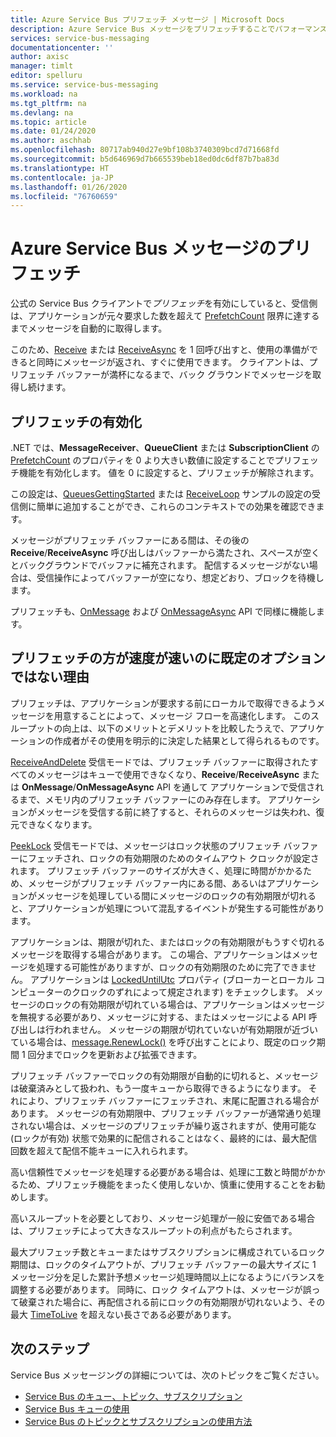 ```yaml
---
title: Azure Service Bus プリフェッチ メッセージ | Microsoft Docs
description: Azure Service Bus メッセージをプリフェッチすることでパフォーマンスを向上します。 メッセージは、アプリケーションが要求する前に、ローカルですぐに取得できるようになっています。
services: service-bus-messaging
documentationcenter: ''
author: axisc
manager: timlt
editor: spelluru
ms.service: service-bus-messaging
ms.workload: na
ms.tgt_pltfrm: na
ms.devlang: na
ms.topic: article
ms.date: 01/24/2020
ms.author: aschhab
ms.openlocfilehash: 80717ab940d27e9bf108b3740309bcd7d71668fd
ms.sourcegitcommit: b5d646969d7b665539beb18ed0dc6df87b7ba83d
ms.translationtype: HT
ms.contentlocale: ja-JP
ms.lasthandoff: 01/26/2020
ms.locfileid: "76760659"
---
```

# <a name="prefetch-azure-service-bus-messages"></a>Azure Service Bus メッセージのプリフェッチ

公式の Service Bus クライアントで*プリフェッチ*を有効にしていると、受信側は、アプリケーションが元々要求した数を超えて [PrefetchCount](/dotnet/api/microsoft.azure.servicebus.queueclient.prefetchcount#Microsoft_Azure_ServiceBus_QueueClient_PrefetchCount) 限界に達するまでメッセージを自動的に取得します。

このため、[Receive](/dotnet/api/microsoft.servicebus.messaging.queueclient.receive) または [ReceiveAsync](/dotnet/api/microsoft.azure.servicebus.core.messagereceiver.receiveasync) を 1 回呼び出すと、使用の準備ができると同時にメッセージが返され、すぐに使用できます。 クライアントは、プリフェッチ バッファーが満杯になるまで、バック グラウンドでメッセージを取得し続けます。

## <a name="enable-prefetch"></a>プリフェッチの有効化

.NET では、**MessageReceiver**、**QueueClient** または **SubscriptionClient** の [PrefetchCount](/dotnet/api/microsoft.azure.servicebus.queueclient.prefetchcount#Microsoft_Azure_ServiceBus_QueueClient_PrefetchCount) のプロパティを 0 より大きい数値に設定することでプリフェッチ機能を有効化します。 値を 0 に設定すると、プリフェッチが解除されます。

この設定は、[QueuesGettingStarted](https://github.com/Azure/azure-service-bus/tree/master/samples/DotNet/Microsoft.ServiceBus.Messaging/QueuesGettingStarted) または [ReceiveLoop](https://github.com/Azure/azure-service-bus/tree/master/samples/DotNet/Microsoft.ServiceBus.Messaging/ReceiveLoop) サンプルの設定の受信側に簡単に追加することができ、これらのコンテキストでの効果を確認できます。

メッセージがプリフェッチ バッファーにある間は、その後の **Receive**/**ReceiveAsync** 呼び出しはバッファーから満たされ、スペースが空くとバックグラウンドでバッファに補充されます。 配信するメッセージがない場合は、受信操作によってバッファーが空になり、想定どおり、ブロックを待機します。

プリフェッチも、[OnMessage](/dotnet/api/microsoft.servicebus.messaging.queueclient.onmessage) および [OnMessageAsync](/dotnet/api/microsoft.servicebus.messaging.queueclient.onmessageasync) API で同様に機能します。

## <a name="if-it-is-faster-why-is-prefetch-not-the-default-option"></a>プリフェッチの方が速度が速いのに既定のオプションではない理由

プリフェッチは、アプリケーションが要求する前にローカルで取得できるようメッセージを用意することによって、メッセージ フローを高速化します。 このスループットの向上は、以下のメリットとデメリットを比較したうえで、アプリケーションの作成者がその使用を明示的に決定した結果として得られるものです。

[ReceiveAndDelete](/dotnet/api/microsoft.servicebus.messaging.receivemode) 受信モードでは、プリフェッチ バッファーに取得されたすべてのメッセージはキューで使用できなくなり、**Receive**/**ReceiveAsync** または **OnMessage**/**OnMessageAsync** API を通して アプリケーションで受信されるまで、メモリ内のプリフェッチ バッファーにのみ存在します。 アプリケーションがメッセージを受信する前に終了すると、それらのメッセージは失われ、復元できなくなります。

[PeekLock](/dotnet/api/microsoft.servicebus.messaging.receivemode#Microsoft_ServiceBus_Messaging_ReceiveMode_PeekLock) 受信モードでは、メッセージはロック状態のプリフェッチ バッファーにフェッチされ、ロックの有効期限のためのタイムアウト クロックが設定されます。 プリフェッチ バッファーのサイズが大きく、処理に時間がかかるため、メッセージがプリフェッチ バッファー内にある間、あるいはアプリケーションがメッセージを処理している間にメッセージのロックの有効期限が切れると、アプリケーションが処理について混乱するイベントが発生する可能性があります。

アプリケーションは、期限が切れた、またはロックの有効期限がもうすぐ切れるメッセージを取得する場合があります。 この場合、アプリケーションはメッセージを処理する可能性がありますが、ロックの有効期限のために完了できません。 アプリケーションは [LockedUntilUtc](/dotnet/api/microsoft.azure.servicebus.message.systempropertiescollection.lockeduntilutc) プロパティ (ブローカーとローカル コンピューターのクロックのずれによって規定されます) をチェックします。 メッセージのロックの有効期限が切れている場合は、アプリケーションはメッセージを無視する必要があり、メッセージに対する、またはメッセージによる API 呼び出しは行われません。 メッセージの期限が切れていないが有効期限が近づいている場合は、[message.RenewLock()](/dotnet/api/microsoft.azure.servicebus.core.messagereceiver.renewlockasync#Microsoft_Azure_ServiceBus_Core_MessageReceiver_RenewLockAsync_System_String_) を呼び出すことにより、既定のロック期間 1 回分までロックを更新および拡張できます。

プリフェッチ バッファーでロックの有効期限が自動的に切れると、メッセージは破棄済みとして扱われ、もう一度キューから取得できるようになります。 それにより、プリフェッチ バッファーにフェッチされ、末尾に配置される場合があります。 メッセージの有効期限中、プリフェッチ バッファーが通常通り処理されない場合は、メッセージのプリフェッチが繰り返されますが、使用可能な (ロックが有効) 状態で効果的に配信されることはなく、最終的には、最大配信回数を超えて配信不能キューに入れられます。

高い信頼性でメッセージを処理する必要がある場合は、処理に工数と時間がかかるため、プリフェッチ機能をまったく使用しないか、慎重に使用することをお勧めします。

高いスループットを必要としており、メッセージ処理が一般に安価である場合は、プリフェッチによって大きなスループットの利点がもたらされます。

最大プリフェッチ数とキューまたはサブスクリプションに構成されているロック期間は、ロックのタイムアウトが、プリフェッチ バッファーの最大サイズに 1 メッセージ分を足した累計予想メッセージ処理時間以上になるようにバランスを調整する必要があります。 同時に、ロック タイムアウトは、メッセージが誤って破棄された場合に、再配信される前にロックの有効期限が切れないよう、その最大 [TimeToLive](/dotnet/api/microsoft.azure.servicebus.message.timetolive#Microsoft_Azure_ServiceBus_Message_TimeToLive) を超えない長さである必要があります。

## <a name="next-steps"></a>次のステップ

Service Bus メッセージングの詳細については、次のトピックをご覧ください。

* [Service Bus のキュー、トピック、サブスクリプション](service-bus-queues-topics-subscriptions.md)
* [Service Bus キューの使用](service-bus-dotnet-get-started-with-queues.md)
* [Service Bus のトピックとサブスクリプションの使用方法](service-bus-dotnet-how-to-use-topics-subscriptions.md)

